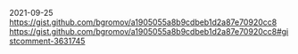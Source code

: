 2021-09-25
https://gist.github.com/bgromov/a1905055a8b9cdbeb1d2a87e70920cc8
https://gist.github.com/bgromov/a1905055a8b9cdbeb1d2a87e70920cc8#gistcomment-3631745
